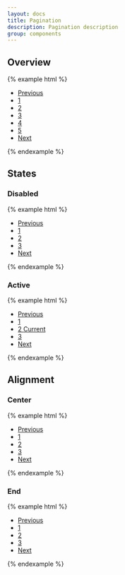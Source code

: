 ```yaml
---
layout: docs
title: Pagination
description: Pagination description
group: components
---
```


## Overview ##
{% example html %}
<nav aria-label="Pagination example">
   <ul class="{{ site.css_prefix }}-pagination {{ site.css_prefix }}-list {{ site.css_prefix }}-list--horizontal">
      <li class="{{ site.css_prefix }}-pagination__item"><a class="{{ site.css_prefix }}-pagination__link" href="#">Previous</a></li>
      <li class="{{ site.css_prefix }}-pagination__item"><a class="{{ site.css_prefix }}-pagination__link" href="#">1</a></li>
      <li class="{{ site.css_prefix }}-pagination__item"><a class="{{ site.css_prefix }}-pagination__link" href="#">2</a></li>
      <li class="{{ site.css_prefix }}-pagination__item"><a class="{{ site.css_prefix }}-pagination__link" href="#">3</a></li>
      <li class="{{ site.css_prefix }}-pagination__item"><a class="{{ site.css_prefix }}-pagination__link" href="#">4</a></li>
      <li class="{{ site.css_prefix }}-pagination__item"><a class="{{ site.css_prefix }}-pagination__link" href="#">5</a></li>
      <li class="{{ site.css_prefix }}-pagination__item"><a class="{{ site.css_prefix }}-pagination__link" href="#">Next</a></li>
   </ul>
</nav>
{% endexample %}

## States ##
### Disabled ###
{% example html %}
<nav aria-label="Pagination example">
   <ul class="{{ site.css_prefix }}-pagination {{ site.css_prefix }}-list {{ site.css_prefix }}-list--horizontal">
      <li class="{{ site.css_prefix }}-pagination__item">
         <a class="{{ site.css_prefix }}-pagination__link {{ site.css_prefix }}-is-disabled" href="#" tabindex="-1">Previous</a>
      </li>
      <li class="{{ site.css_prefix }}-pagination__item"><a class="{{ site.css_prefix }}-pagination__link" href="#">1</a></li>
      <li class="{{ site.css_prefix }}-pagination__item"><a class="{{ site.css_prefix }}-pagination__link" href="#">2</a></li>
      <li class="{{ site.css_prefix }}-pagination__item"><a class="{{ site.css_prefix }}-pagination__link" href="#">3</a></li>
      <li class="{{ site.css_prefix }}-pagination__item"><a class="{{ site.css_prefix }}-pagination__link" href="#">Next</a></li>
   </ul>
</nav>
{% endexample %}

### Active ###
{% example html %}
<nav aria-label="Pagination example">
   <ul class="{{ site.css_prefix }}-pagination {{ site.css_prefix }}-list {{ site.css_prefix }}-list--horizontal">
      <li class="{{ site.css_prefix }}-pagination__item"><a class="{{ site.css_prefix }}-pagination__link" href="#">Previous</a></li>
      <li class="{{ site.css_prefix }}-pagination__item"><a class="{{ site.css_prefix }}-pagination__link" href="#">1</a></li>
      <li class="{{ site.css_prefix }}-pagination__item">
         <a class="{{ site.css_prefix }}-pagination__link {{ site.css_prefix }}-is-active" href="#">2 <span class="{{ site.css_prefix }}-assistive-text">Current</span></a>
      </li>
      <li class="{{ site.css_prefix }}-pagination__item"><a class="{{ site.css_prefix }}-pagination__link" href="#">3</a></li>
      <li class="{{ site.css_prefix }}-pagination__item"><a class="{{ site.css_prefix }}-pagination__link" href="#">Next</a></li>
   </ul>
</nav>
{% endexample %}

## Alignment ##
### Center ###
{% example html %}
<nav aria-label="Pagination example">
   <ul class="{{ site.css_prefix }}-pagination {{ site.css_prefix }}-pagination--center {{ site.css_prefix }}-list {{ site.css_prefix }}-list--horizontal">
      <li class="{{ site.css_prefix }}-pagination__item"><a class="{{ site.css_prefix }}-pagination__link" href="#">Previous</a></li>
      <li class="{{ site.css_prefix }}-pagination__item"><a class="{{ site.css_prefix }}-pagination__link" href="#">1</a></li>
      <li class="{{ site.css_prefix }}-pagination__item"><a class="{{ site.css_prefix }}-pagination__link" href="#">2</a></li>
      <li class="{{ site.css_prefix }}-pagination__item"><a class="{{ site.css_prefix }}-pagination__link" href="#">3</a></li>
      <li class="{{ site.css_prefix }}-pagination__item"><a class="{{ site.css_prefix }}-pagination__link" href="#">Next</a></li>
   </ul>
</nav>
{% endexample %}

### End ###
{% example html %}
<nav aria-label="Pagination example">
   <ul class="{{ site.css_prefix }}-pagination {{ site.css_prefix }}-pagination--end {{ site.css_prefix }}-list {{ site.css_prefix }}-list--horizontal">
      <li class="{{ site.css_prefix }}-pagination__item"><a class="{{ site.css_prefix }}-pagination__link" href="#">Previous</a></li>
      <li class="{{ site.css_prefix }}-pagination__item"><a class="{{ site.css_prefix }}-pagination__link" href="#">1</a></li>
      <li class="{{ site.css_prefix }}-pagination__item"><a class="{{ site.css_prefix }}-pagination__link" href="#">2</a></li>
      <li class="{{ site.css_prefix }}-pagination__item"><a class="{{ site.css_prefix }}-pagination__link" href="#">3</a></li>
      <li class="{{ site.css_prefix }}-pagination__item"><a class="{{ site.css_prefix }}-pagination__link" href="#">Next</a></li>
   </ul>
</nav>
{% endexample %}
